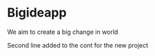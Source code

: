 # Bigideapp
We aim to create a big change in world


Second line added to the cont for the new project
